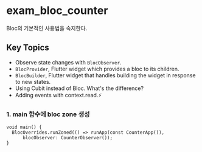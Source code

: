 # exam_bloc_counter

Bloc의 기본적인 사용법을 숙지한다.

## Key Topics
- Observe state changes with `BlocObserver`.
- `BlocProvider`, Flutter widget which provides a bloc to its children.
- `BlocBuilder`, Flutter widget that handles building the widget in response to new states.
- Using Cubit instead of Bloc. What's the difference?
- Adding events with context.read.⚡

### 1. main 함수에 bloc zone 생성
```
void main() {
  BlocOverrides.runZoned(() => runApp(const CounterApp()),
      blocObserver: CounterObserver());
}
```

